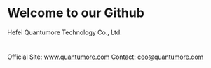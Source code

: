 # Welcome to our Github
Hefei Quantumore Technology Co., Ltd.
#
Official Site: www.quantumore.com
Contact: ceo@quantumore.com
